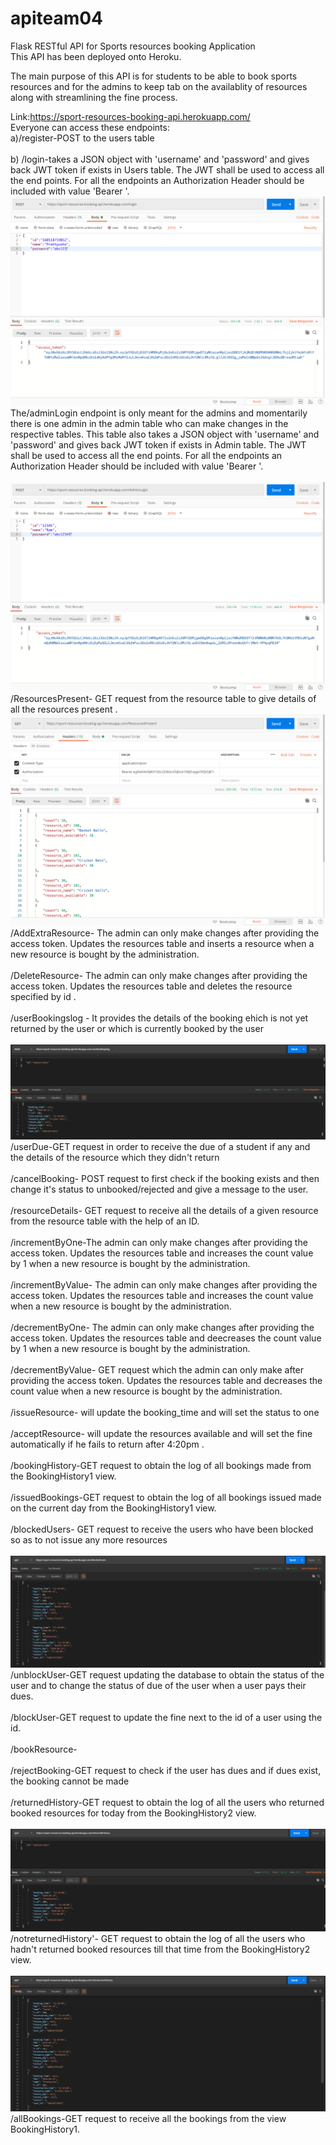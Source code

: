 # apiteam04

Flask RESTful API for Sports resources booking Application<br>
This API has been deployed onto Heroku.<br>

The main purpose of this API is for students to be able to book sports resources and for the admins to keep tab on the availablity of resources along with streamlining the fine process.<br>

Link:https://sport-resources-booking-api.herokuapp.com/<br>
Everyone can access these endpoints:<br>
a)/register-POST to the users table<br><br>
b) /login-takes a JSON object with 'username' and 'password' and gives back JWT token if exists in Users table. The JWT shall be used to access all the end points. For all the endpoints an Authorization Header should be included with value 'Bearer '.<br>
![](https://github.com/AnnanyaV/apiteam04/blob/master/resources/images/Screenshot%202020-06-22%20at%2012.30.28%20PM.png)<br>
The/adminLogin endpoint is only meant for the admins and momentarily there is one admin in the admin table who can make changes in the respective tables. This table also takes a JSON object with 'username' and 'password' and gives back JWT token if exists in Admin table. The JWT shall be used to access all the end points. For all the endpoints an Authorization Header should be included with value 'Bearer '.<br><br>
![](https://github.com/AnnanyaV/apiteam04/blob/master/resources/images/Screenshot%202020-06-22%20at%2012.27.45%20PM.png)<br>
/ResourcesPresent- GET request from the resource table to give details of  all the resources present .<br>
![](https://github.com/AnnanyaV/apiteam04/blob/master/resources/images/Screenshot%202020-06-22%20at%2012.35.34%20PM.png)<br>
/AddExtraResource- The admin can only make changes after providing the access token. Updates the resources table and inserts a resource when a new resource is bought by the administration.<br><br>
/DeleteResource-  The admin can only make changes after providing the access token. Updates the resources table and  deletes the resource specified by id .<br><br>
/userBookingslog - It provides the details of the booking ehich is not yet returned by the user or which is currently booked by the user<br><br>
![](https://github.com/AnnanyaV/apiteam04/blob/master/resources/images/Screenshot%20(225).png)
/userDue-GET request in order to receive the due of a student if any and the details of the resource which they didn't return <br><br>
/cancelBooking- POST request to first check if the booking exists and then change it's status to unbooked/rejected and give a message to the user.<br><br>
/resourceDetails- GET request to receive all the details of a given resource from the resource table with the help of an ID.<br><br>
/incrementByOne-The admin can only make changes after providing the access token. Updates the resources table and increases the count value by 1 when a new resource is bought by the administration.<br><br>
/incrementByValue- The admin can only make changes after providing the access token. Updates the resources table and increases the count value when a new resource is bought by the administration.<br><br>
/decrementByOne- The admin can only make changes after providing the access token. Updates the resources table and deecreases the count value by 1 when a new resource is bought by the administration.<br><br>
/decrementByValue- GET request which the admin can only make after providing the access token. Updates the resources table and decreases the count value when a new resource is bought by the administration.<br><br>
/issueResource- will update the booking_time and will set the status to one <br><br>
/acceptResource- will update the resources available and will set the fine automatically if he fails to return after 4:20pm .<br><br>
/bookingHistory-GET request to obtain the log of all bookings made from the BookingHistory1 view.<br><br>
/issuedBookings-GET request to obtain the log of all bookings  issued made on the current day from the BookingHistory1 view.<br><br>
/blockedUsers- GET request to receive the users who have been blocked so as to not issue any more resources<br><br>
![](https://github.com/AnnanyaV/apiteam04/blob/master/resources/images/Screenshot%20(231).png)
/unblockUser-GET request updating the database to obtain the status of the user and to change the status of due of the user when a user pays their dues. <br><br>
/blockUser-GET request to update the fine next to the id of a user using the id.<br><br>
/bookResource-<br><br>
/rejectBooking-GET request to check if the user has dues and if dues exist, the booking cannot be made <br><br>
/returnedHistory-GET request to obtain the log of all the users who returned booked resources for today from the BookingHistory2 view.<br><br>
![](https://github.com/AnnanyaV/apiteam04/blob/master/resources/images/Screenshot%20(227).png)
/notreturnedHistory'- GET request to obtain the log of all the users who hadn't returned booked resources till that time from the BookingHistory2 view.<br><br>
![](https://github.com/AnnanyaV/apiteam04/blob/master/resources/images/Screenshot%20(229).png)
/allBookings-GET request to receive all the bookings from the view BookingHistory1.<br><br>


